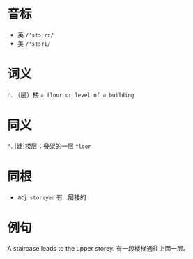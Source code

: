 # 音标

- 英 `/'stɔːrɪ/`
- 美 `/'stɔri/`

# 词义

n. （层）楼
`a floor or level of a building`

# 同义

n. [建]楼层；叠架的一层
`floor`

# 同根

- adj. `storeyed` 有…层楼的

# 例句

A staircase leads to the upper storey.
有一段楼梯通往上面一层。


